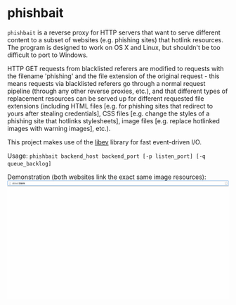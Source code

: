 # phishbait

`phishbait` is a reverse proxy for HTTP servers that want to serve different content to a subset of websites (e.g. phishing sites) that hotlink resources. The program is designed to work on OS X and Linux, but shouldn't be too difficult to port to Windows.

HTTP GET requests from blacklisted referers are modified to requests with the filename 'phishing' and the file extension of the original request - this means requests via blacklisted referers go through a normal request pipeline (through any other reverse proxies, etc.), and that different types of replacement resources can be served up for different requested file extensions (including HTML files [e.g. for phishing sites that redirect to yours after stealing credentials], CSS files [e.g. change the styles of a phishing site that hotlinks stylesheets], image files [e.g. replace hotlinked images with warning images], etc.).

This project makes use of the [libev](http://software.schmorp.de/pkg/libev.html) library for fast event-driven I/O.

Usage: `phishbait backend_host backend_port [-p listen_port] [-q queue_backlog]`

Demonstration (both websites link the exact same image resources):
![](/example.gif?raw=true)